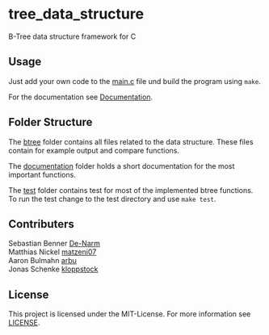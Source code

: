 # tree_data_structure
B-Tree data structure framework for C

## Usage

Just add your own code to the [main.c](/main.c) file und build the program using `make`.

For the documentation see [Documentation](/documentation/).

## Folder Structure

The [btree](/btree/) folder contains all files related to the data structure. These files contain for example output and compare functions.

The [documentation](/documentation/) folder holds a short documentation for the most important functions.

The [test](/test/) folder contains test for most of the implemented btree functions.
To run the test change to the test directory and use `make test`.

## Contributers

Sebastian Benner [De-Narm](https://github.com/De-Narm)<br>
Matthias Nickel [matzeni07](https://github.com/matzeni07) <br>
Aaron Bulmahn [arbu](https://github.com/arbu) <br>
Jonas Schenke [kloppstock](https://github.com/kloppstock)

## License

This project is licensed under the MIT-License. For more information see [LICENSE](/LICENSE).

